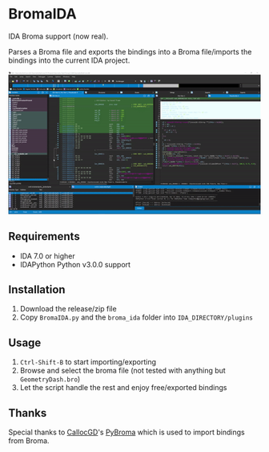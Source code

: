 # BromaIDA

IDA Broma support (now real).

Parses a Broma file and exports the bindings into a Broma file/imports the bindings into the current IDA project.

[![BromaIDA](assets/bida.gif)](https://github.com/SpaghettDev/BromaIDA/releases)

## Requirements

- IDA 7.0 or higher
- IDAPython Python v3.0.0 support

## Installation

1. Download the release/zip file
2. Copy `BromaIDA.py` and the `broma_ida` folder into `IDA_DIRECTORY/plugins`

## Usage

1. `Ctrl-Shift-B` to start importing/exporting
2. Browse and select the broma file (not tested with anything but `GeometryDash.bro`)
3. Let the script handle the rest and enjoy free/exported bindings

## Thanks

Special thanks to [CallocGD](https://github.com/CallocGD)'s [PyBroma](https://github.com/CallocGD/PyBroma) which is used to import bindings from Broma.
